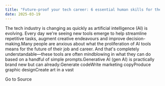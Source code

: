 ```yaml
---
title: "Future-proof your tech career: 6 essential human skills for the AI era"
date: 2025-03-19
---
```


The tech industry is changing as quickly as artificial intelligence (AI) is evolving. Every day we're seeing new tools emerge to help streamline repetitive tasks, augment creative endeavours and improve decision-making.Many people are anxious about what the proliferation of AI tools means for the future of their job and career. And that's completely understandable—these tools are often mindblowing in what they can do based on a handful of simple prompts.Generative AI (gen AI) is practically brand new but can already:Generate codeWrite marketing copyProduce graphic designCreate art in a vast

Go to Source
